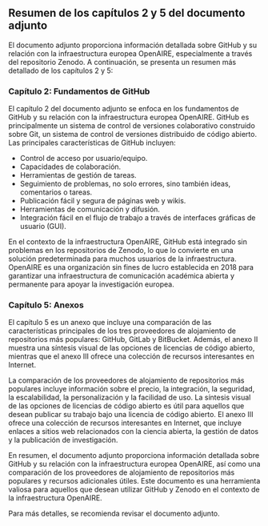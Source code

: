## Resumen de los capítulos 2 y 5 del documento adjunto

El documento adjunto proporciona información detallada sobre GitHub y su relación con la infraestructura europea OpenAIRE, especialmente a través del repositorio Zenodo. A continuación, se presenta un resumen más detallado de los capítulos 2 y 5:

### Capítulo 2: Fundamentos de GitHub

El capítulo 2 del documento adjunto se enfoca en los fundamentos de GitHub y su relación con la infraestructura europea OpenAIRE. GitHub es principalmente un sistema de control de versiones colaborativo construido sobre Git, un sistema de control de versiones distribuido de código abierto. Las principales características de GitHub incluyen:

- Control de acceso por usuario/equipo.
- Capacidades de colaboración.
- Herramientas de gestión de tareas.
- Seguimiento de problemas, no solo errores, sino también ideas, comentarios o tareas.
- Publicación fácil y segura de páginas web y wikis.
- Herramientas de comunicación y difusión.
- Integración fácil en el flujo de trabajo a través de interfaces gráficas de usuario (GUI).

En el contexto de la infraestructura OpenAIRE, GitHub está integrado sin problemas en los repositorios de Zenodo, lo que lo convierte en una solución predeterminada para muchos usuarios de la infraestructura. OpenAIRE es una organización sin fines de lucro establecida en 2018 para garantizar una infraestructura de comunicación académica abierta y permanente para apoyar la investigación europea.

### Capítulo 5: Anexos

El capítulo 5 es un anexo que incluye una comparación de las características principales de los tres proveedores de alojamiento de repositorios más populares: GitHub, GitLab y BitBucket. Además, el anexo II muestra una síntesis visual de las opciones de licencias de código abierto, mientras que el anexo III ofrece una colección de recursos interesantes en Internet.

La comparación de los proveedores de alojamiento de repositorios más populares incluye información sobre el precio, la integración, la seguridad, la escalabilidad, la personalización y la facilidad de uso. La síntesis visual de las opciones de licencias de código abierto es útil para aquellos que desean publicar su trabajo bajo una licencia de código abierto. El anexo III ofrece una colección de recursos interesantes en Internet, que incluye enlaces a sitios web relacionados con la ciencia abierta, la gestión de datos y la publicación de investigación.

En resumen, el documento adjunto proporciona información detallada sobre GitHub y su relación con la infraestructura europea OpenAIRE, así como una comparación de los proveedores de alojamiento de repositorios más populares y recursos adicionales útiles. Este documento es una herramienta valiosa para aquellos que desean utilizar GitHub y Zenodo en el contexto de la infraestructura OpenAIRE. 

Para más detalles, se recomienda revisar el documento adjunto.
